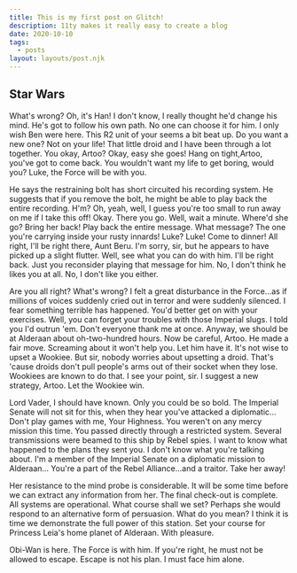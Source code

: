 ```yaml
---
title: This is my first post on Glitch!
description: 11ty makes it really easy to create a blog
date: 2020-10-10
tags:
  - posts
layout: layouts/post.njk
---
```


## Star Wars

What's wrong? Oh, it's Han! I don't know, I really thought he'd change his mind. He's got to follow his own path. No one can choose it for him. I only wish Ben were here. This R2 unit of your seems a bit beat up. Do you want a new one? Not on your life! That little droid and I have been through a lot together. You okay, Artoo? Okay, easy she goes! Hang on tight,Artoo, you've got to come back. You wouldn't want my life to get boring, would you? Luke, the Force will be with you.

He says the restraining bolt has short circuited his recording system. He suggests that if you remove the bolt, he might be able to play back the entire recording. H'm? Oh, yeah, well, I guess you're too small to run away on me if I take this off! Okay. There you go. Well, wait a minute. Where'd she go? Bring her back! Play back the entire message. What message? The one you're carrying inside your rusty innards! Luke? Luke! Come to dinner! All right, I'll be right there, Aunt Beru. I'm sorry, sir, but he appears to have picked up a slight flutter. Well, see what you can do with him. I'll be right back. Just you reconsider playing that message for him. No, I don't think he likes you at all. No, I don't like you either.

Are you all right? What's wrong? I felt a great disturbance in the Force...as if millions of voices suddenly cried out in terror and were suddenly silenced. I fear something terrible has happened. You'd better get on with your exercises. Well, you can forget your troubles with those Imperial slugs. I told you I'd outrun 'em. Don't everyone thank me at once. Anyway, we should be at Alderaan about oh-two-hundred hours. Now be careful, Artoo. He made a fair move. Screaming about it won't help you. Let him have it. It's not wise to upset a Wookiee. But sir, nobody worries about upsetting a droid. That's 'cause droids don't pull people's arms out of their socket when they lose. Wookiees are known to do that. I see your point, sir. I suggest a new strategy, Artoo. Let the Wookiee win.

Lord Vader, I should have known. Only you could be so bold. The Imperial Senate will not sit for this, when they hear you've attacked a diplomatic... Don't play games with me, Your Highness. You weren't on any mercy mission this time. You passed directly through a restricted system. Several transmissions were beamed to this ship by Rebel spies. I want to know what happened to the plans they sent you. I don't know what you're talking about. I'm a member of the Imperial Senate on a diplomatic mission to Alderaan... You're a part of the Rebel Alliance...and a traitor. Take her away!

Her resistance to the mind probe is considerable. It will be some time before we can extract any information from her. The final check-out is complete. All systems are operational. What course shall we set? Perhaps she would respond to an alternative form of persuasion. What do you mean? I think it is time we demonstrate the full power of this station. Set your course for Princess Leia's home planet of Alderaan. With pleasure.

Obi-Wan is here. The Force is with him. If you're right, he must not be allowed to escape. Escape is not his plan. I must face him alone.